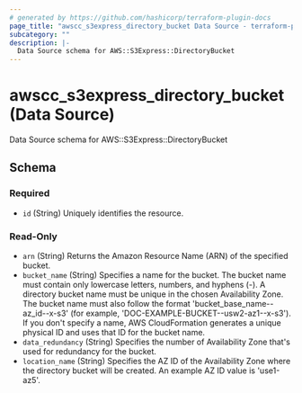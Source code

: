 ```yaml
---
# generated by https://github.com/hashicorp/terraform-plugin-docs
page_title: "awscc_s3express_directory_bucket Data Source - terraform-provider-awscc"
subcategory: ""
description: |-
  Data Source schema for AWS::S3Express::DirectoryBucket
---
```


# awscc_s3express_directory_bucket (Data Source)

Data Source schema for AWS::S3Express::DirectoryBucket



<!-- schema generated by tfplugindocs -->
## Schema

### Required

- `id` (String) Uniquely identifies the resource.

### Read-Only

- `arn` (String) Returns the Amazon Resource Name (ARN) of the specified bucket.
- `bucket_name` (String) Specifies a name for the bucket. The bucket name must contain only lowercase letters, numbers, and hyphens (-). A directory bucket name must be unique in the chosen Availability Zone. The bucket name must also follow the format 'bucket_base_name--az_id--x-s3' (for example, 'DOC-EXAMPLE-BUCKET--usw2-az1--x-s3'). If you don't specify a name, AWS CloudFormation generates a unique physical ID and uses that ID for the bucket name.
- `data_redundancy` (String) Specifies the number of Availability Zone that's used for redundancy for the bucket.
- `location_name` (String) Specifies the AZ ID of the Availability Zone where the directory bucket will be created. An example AZ ID value is 'use1-az5'.
